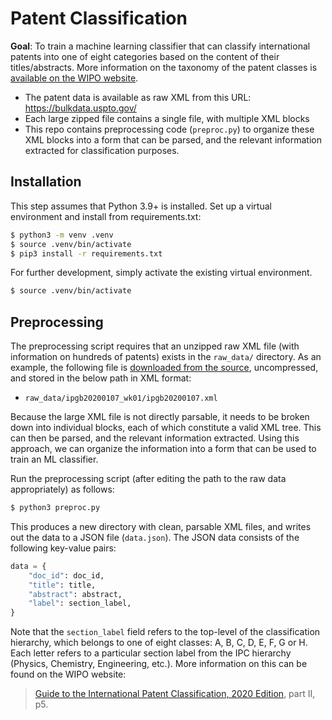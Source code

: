 # Patent Classification
**Goal**: To train a machine learning classifier that can classify international patents into one of eight categories based on the content of their titles/abstracts. More information on the taxonomy of the patent classes is [available on the WIPO website](https://www.wipo.int/publications/en/series/index.jsp?id=183).

* The patent data is available as raw XML from this URL: https://bulkdata.uspto.gov/
* Each large zipped file contains a single file, with multiple XML blocks
* This repo contains preprocessing code (`preproc.py`) to organize these XML blocks into a form that can be parsed, and the relevant information extracted for classification purposes.
## Installation
This step assumes that Python 3.9+ is installed. Set up a virtual environment and install from requirements.txt:

```sh
$ python3 -m venv .venv
$ source .venv/bin/activate
$ pip3 install -r requirements.txt
```

For further development, simply activate the existing virtual environment.

```sh
$ source .venv/bin/activate
```

## Preprocessing
The preprocessing script requires that an unzipped raw XML file (with information on hundreds of patents) exists in the `raw_data/` directory. As an example, the following file is [downloaded from the source](https://bulkdata.uspto.gov/data/patent/grant/redbook/2020/I20200107.tar), uncompressed, and stored in the below path in XML format:

* `raw_data/ipgb20200107_wk01/ipgb20200107.xml`

Because the large XML file is not directly parsable, it needs to be broken down into individual blocks, each of which constitute a valid XML tree. This can then be parsed, and the relevant information extracted. Using this approach, we can organize the information into a form that can be used to train an ML classifier.

Run the preprocessing script (after editing the path to the raw data appropriately) as follows:

```sh
$ python3 preproc.py
```
This produces a new directory with clean, parsable XML files, and writes out the data to a JSON file (`data.json`). The JSON data consists of the following key-value pairs:

```py
data = {
    "doc_id": doc_id,
    "title": title,
    "abstract": abstract,
    "label": section_label,
}
```
Note that the `section_label` field refers to the top-level of the classification hierarchy, which belongs to one of eight classes: A, B, C, D, E, F, G or H. Each letter refers to a particular section label from the IPC hierarchy (Physics, Chemistry, Engineering, etc.). More information on this can be found on the WIPO website:

> [Guide to the International Patent Classification, 2020 Edition](https://www.wipo.int/edocs/pubdocs/en/wipo_guide_ipc_2020.pdf), part II, p5.